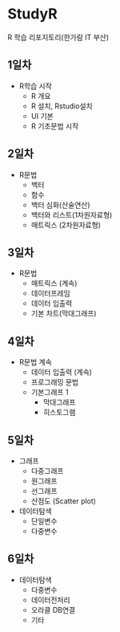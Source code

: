 # StudyR
R 학습 리포지토리(한가람 IT 부산)

## 1일차
- R학습 시작
  - R 개요
  - R 설치, Rstudio설치
  - UI 기본
  - R 기초문법 시작

## 2일차
- R문법
  - 백터
  - 함수
  - 백터 심화(산술연산)
  - 백터와 리스트(1차원자료형)
  - 매트릭스 (2차원자료형)
 
## 3일차 
- R문법
  - 매트릭스 (계속)
  - 데이터프레임
  - 데이터 입출력
  - 기본 차트(막대그래프)

## 4일차
- R문법 계속
  - 데이터 입출력 (계속)
  - 프로그래밍 문법
  - 기본그래프 1
    - 막대그래프
    - 히스토그램
    
## 5일차
- 그래프
  - 다중그래프
  - 원그래프
  - 선그래프
  - 산점도 (Scatter plot)
- 데이터탐색
  - 단일변수
  - 다중변수

## 6일차
- 데이터탐색
  - 다중변수
  - 데이터전처리
  - 오라클 DB연결
  - 기타